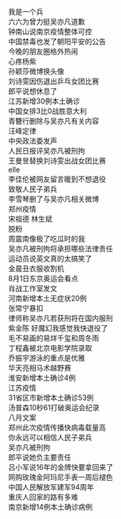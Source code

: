 我是一个兵  
六六为曾力挺吴亦凡道歉  
钟南山说南京疫情整体可控  
中国禁毒也发了朝阳平安的公告  
今晚的朋友圈格外热闹  
心疼杨紫  
孙颖莎微博换头像  
刘诗雯因伤退出乒乓女团比赛  
郎平说想休息了  
江苏新增30例本土确诊  
中国女排3比0战胜意大利  
青簪行删除与吴亦凡有关内容  
汪峰定律  
中央政法委发声  
人民日报评吴亦凡被刑拘  
王曼昱替换刘诗雯出战女团比赛  
elle  
李佳伦被网友留言暖到不想退役  
致敬人民子弟兵  
李雪琴删了与吴亦凡相关微博  
郑州疫情  
宋祖德 林生斌  
脱粉  
周震南像极了吃瓜时的我  
吴亦凡被刑拘将承担哪些法律责任  
运动员说英文真的太搞笑了  
金晨丑衣服收割机  
8月1日东京奥运会看点  
肖战工作室发文  
河南新增本土无症状20例  
张常宁暴扣  
律师称吴亦凡若获刑将在国内服刑  
紫金陈 好魔幻我感觉我快退役了  
毛不易画的易烊千玺和周冬雨  
丁程鑫被北京电影学院录取  
乔振宇游泳的重点是优雅  
华天亮相马术越野赛  
淮安新增本土确诊4例  
江苏疫情  
31省区市新增本土确诊53例  
汤普森10秒61打破奥运会纪录  
八月文案  
郑州此次疫情传播快病毒载量高  
你永远可以相信人民子弟兵  
吴亦凡被刑拘  
郎平说她负主要责任  
吕小军说16年的金牌快要拿回来了  
网购玫瑰金阿玛尼手表一周后褪色  
中国人民解放军建军94周年  
重庆人回家的路有多难  
南京新增14例本土确诊病例  

